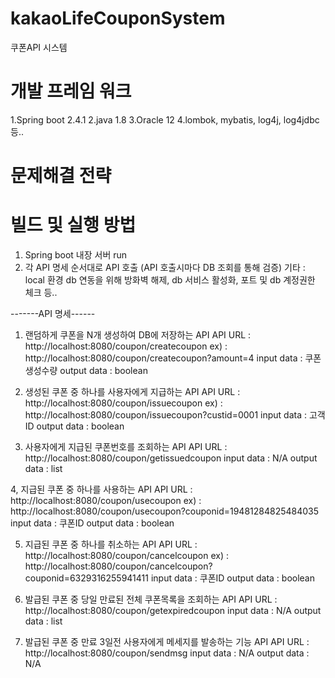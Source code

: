 # kakaoLifeCouponSystem
쿠폰API 시스템

# 개발 프레임 워크
  1.Spring boot 2.4.1
  2.java 1.8
  3.Oracle 12
  4.lombok, mybatis, log4j, log4jdbc 등..

# 문제해결 전략


# 빌드 및 실행 방법

1. Spring boot 내장 서버 run
2. 각 API 명세 순서대로 API 호출 (API 호출시마다 DB 조회를 통해 검증)
기타 : local 환경 db 연동을 위해 방화벽 해제, db 서비스 활성화, 포트 및 db 계정권한 체크 등..

-------API 명세------
1. 랜덤하게 쿠폰을 N개 생성하여 DB에 저장하는 API
API URL : http://localhost:8080/coupon/createcoupon
ex) : http://localhost:8080/coupon/createcoupon?amount=4
input data : 쿠폰생성수량
output data : boolean

2. 생성된 쿠폰 중 하나를 사용자에게 지급하는 API
API URL : http://localhost:8080/coupon/issuecoupon
ex) : http://localhost:8080/coupon/issuecoupon?custid=0001
input data : 고객ID
output data : boolean

3. 사용자에게 지급된 쿠폰번호를 조회하는 API
API URL : http://localhost:8080/coupon/getissuedcoupon
input data : N/A
output data : list

4, 지급된 쿠폰 중 하나를 사용하는 API
API URL : http://localhost:8080/coupon/usecoupon
ex) : http://localhost:8080/coupon/usecoupon?couponid=19481284825484035
input data : 쿠폰ID
output data : boolean

5. 지급된 쿠폰 중 하나를 취소하는 API
API URL : http://localhost:8080/coupon/cancelcoupon
ex) : http://localhost:8080/coupon/cancelcoupon?couponid=6329316255941411
input data : 쿠폰ID
output data : boolean

6. 발급된 쿠폰 중 당일 만료된 전체 쿠폰목록을 조회하는 API
API URL : http://localhost:8080/coupon/getexpiredcoupon
input data : N/A
output data : list

7. 발급된 쿠폰 중 만료 3일전 사용자에게 메세지를 발송하는 기능 API
API URL : http://localhost:8080/coupon/sendmsg
input data : N/A
output data : N/A

